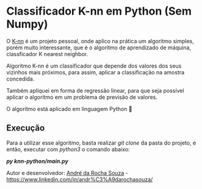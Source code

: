 # Classificador K-nn em Python (Sem Numpy)

O [K-nn](https://github.com/andrerochasouza/Python-KNN) é um projeto pessoal, onde aplico na prática um algoritmo simples, porém muito interessante, que é o algoritmo de aprendizado de máquina, classficador K nearest neighbor.

Algoritmo K-nn é um classificador que depende dos valores dos seus vizinhos mais próximos, para assim, aplicar a classificação na amostra concedida.

Também apliquei em forma de regressão linear, para que seja possível aplicar o algoritmo em um problema de previsão de valores.

O algoritmo está aplicado em linguagem Python 🐍

## Execução

Para a utilizar esse algoritmo, basta realizar *git clone* da pasta do projeto, e então, executar com *python3* o comando abaixo:

***py knn-python/main.py***


Autor e desenvolvedor: [André da Rocha Souza](https://github.com/andrerochasouza) - https://www.linkedin.com/in/andr%C3%A9darochasouza/